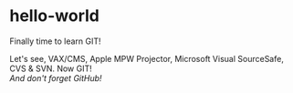 # hello-world
Finally time to learn GIT!

Let's see, VAX/CMS, Apple MPW Projector, Microsoft Visual SourceSafe, CVS & SVN. Now GIT!  
_And don't forget GitHub!_
